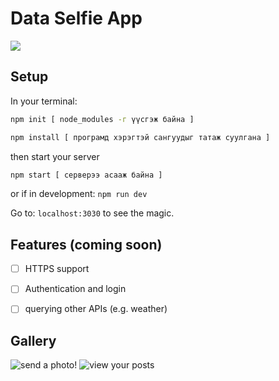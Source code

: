 # Data Selfie App

![](zurag/fg0ddd.png)


## Setup

In your terminal:
```sh
npm init [ node_modules -г үүсгэж байна ]
```

```sh
npm install [ програмд хэрэгтэй сангуудыг татаж суулгана ]
```

then start your server
```sh
npm start [ серверээ асааж байна ]
```
or if in development: `npm run dev`

Go to: `localhost:3030` to see the magic.

## Features (coming soon)

- [ ] HTTPS support
- [ ] Authentication and login
- [ ] querying other APIs (e.g. weather)


## Gallery

![send a photo!](assets/entry-page.png)
![view your posts](assets/logs-page.png)

